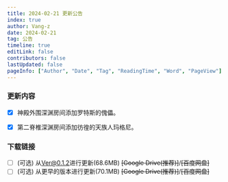 ```yaml
---
title: 2024-02-21 更新公告
index: true
author: Vang-z
date: 2024-02-21
tag: 公告
timeline: true
editLink: false
contributors: false
lastUpdated: false
pageInfo: ["Author", "Date", "Tag", "ReadingTime", "Word", "PageView"]
---
```


### 更新内容
- [x] 神殿外围深渊房间添加<a>罗特斯的傀儡</a>。
- [x] 第二脊椎深渊房间添加<a>彷徨的天族人玛格尼</a>。


### 下载链接
- [ ] <a>(可选)</a> 从<a>Ver@0.1.2</a>进行更新(68.6MB) ~~<a>[Google Drive(推荐)]</a>~~/~~<a>[百度网盘]</a>~~
- [ ] <a>(可选)</a> 从<a>更早的版本</a>进行更新(70.1MB) ~~<a>[Google Drive(推荐)]</a>~~/~~<a>[百度网盘]</a>~~
